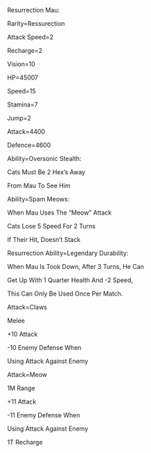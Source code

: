 Resurrection Mau:

Rarity=Ressurection

Attack Speed=2

Recharge=2

Vision=10

HP=45007

Speed=15

Stamina=7

Jump=2

Attack=4400

Defence=4600

Ability=Oversonic Stealth:

Cats Must Be 2 Hex’s Away

From Mau To See Him

Ability=Spam Meows:

When Mau Uses The “Meow” Attack

Cats Lose 5 Speed For 2 Turns

If Their Hit, Doesn’t Stack

Resurrection Ability=Legendary Durability:

When Mau Is Took Down, After 3 Turns, He Can

Get Up With 1 Quarter Health And -2 Speed,

This Can Only Be Used Once Per Match.

Attack=Claws

Melee

+10 Attack

-10 Enemy Defense When

Using Attack Against Enemy

Attack=Meow

1M Range

+11 Attack

-11 Enemy Defense When

Using Attack Against Enemy

1T Recharge

